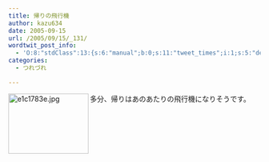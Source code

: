 ```yaml
---
title: 帰りの飛行機
author: kazu634
date: 2005-09-15
url: /2005/09/15/_131/
wordtwit_post_info:
  - 'O:8:"stdClass":13:{s:6:"manual";b:0;s:11:"tweet_times";i:1;s:5:"delay";i:0;s:7:"enabled";i:1;s:10:"separation";s:2:"60";s:7:"version";s:3:"3.7";s:14:"tweet_template";b:0;s:6:"status";i:2;s:6:"result";a:0:{}s:13:"tweet_counter";i:2;s:13:"tweet_log_ids";a:1:{i:0;i:2053;}s:9:"hash_tags";a:0:{}s:8:"accounts";a:1:{i:0;s:7:"kazu634";}}'
categories:
  - つれづれ

---
```

<div class="section">
<p>
<a href="http://image.blog.livedoor.jp/simoom634/imgs/e/1/e1c1783e.jpg" onclick="__gaTracker('send', 'event', 'outbound-article', 'http://image.blog.livedoor.jp/simoom634/imgs/e/1/e1c1783e.jpg', '');" target="_blank"><img width="160" align="left" alt="e1c1783e.jpg" src="http://image.blog.livedoor.jp/simoom634/imgs/e/1/e1c1783e-s.jpg" class="pict" height="120" border="0" /></a>多分、帰りはあのあたりの飛行機になりそうです。
</p>
</div>